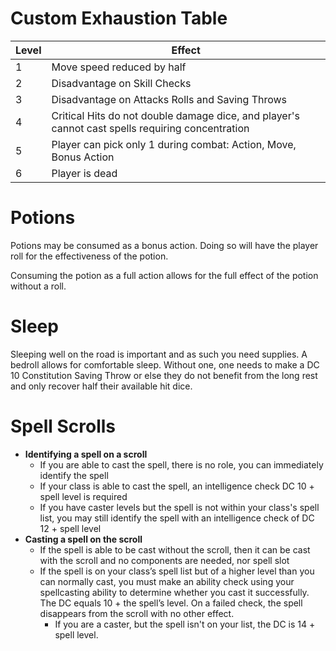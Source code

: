 # Custom Exhaustion Table

| Level | Effect |
|-------|--------|
| 1 | Move speed reduced by half |
| 2 | Disadvantage on Skill Checks |
| 3 | Disadvantage on Attacks Rolls and Saving Throws |
| 4 | Critical Hits do not double damage dice, and player's cannot cast spells requiring concentration |
| 5 | Player can pick only 1 during combat: Action, Move, Bonus Action |
| 6 | Player is dead |

# Potions
Potions may be consumed as a bonus action. Doing so will have the player roll for the effectiveness of the potion.

Consuming the potion as a full action allows for the full effect of the potion without a roll.

# Sleep
Sleeping well on the road is important and as such you need supplies. A bedroll allows for comfortable sleep. Without one, one needs to make a DC 10 Constitution Saving Throw or else they do not benefit from the long rest and only recover half their available hit dice.

# Spell Scrolls
- **Identifying a spell on a scroll**
	- If you are able to cast the spell, there is no role, you can immediately identify the spell
	- If your class is able to cast the spell, an intelligence check DC 10 + spell level is required
	- If  you have caster levels but the spell is not within your class's spell list, you may still identify the spell with an intelligence check of DC 12 + spell level
- **Casting a spell on the scroll**
	- If the spell is able to be cast without the scroll, then it can be cast with the scroll and no components are needed, nor spell slot
	- If the spell is on your class’s spell list but of a higher level than you can normally cast, you must make an ability check using your spellcasting ability to determine whether you cast it successfully. The DC equals 10 + the spell’s level. On a failed check, the spell disappears from the scroll with no other effect.
		- If you are a caster, but the spell isn't on your list, the DC is 14 + spell level.